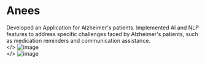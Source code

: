 # Anees
Developed an Application for Alzheimer's patients. Implemented AI and NLP features to address specific challenges faced by Alzheimer's patients, such as medication reminders and communication assistance.
<br>
</>
![image](https://github.com/user-attachments/assets/a4c713fc-2d5b-4c2c-8652-33cc79d6e0af)
<br>
</>
![image](https://github.com/user-attachments/assets/6b6f87f7-6cd9-4517-ab73-bb0095e366a3)
